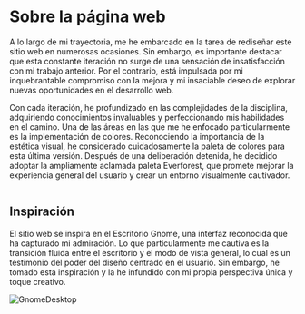 <script src="blog/website_palette.js"></script>
<style>
    #palette{
        display: flex;
        flex-direction: row;
        width: 100%;
        flex-wrap: wrap;
    }
    .color{
        flex-grow: 1;
        padding: 10px;
    }
</style>

# Sobre la página web

A lo largo de mi trayectoria, me he embarcado en la tarea de rediseñar este sitio web en numerosas ocasiones. Sin embargo, es importante destacar que esta constante iteración no surge de una sensación de insatisfacción con mi trabajo anterior. Por el contrario, está impulsada por mi inquebrantable compromiso con la mejora y mi insaciable deseo de explorar nuevas oportunidades en el desarrollo web.

Con cada iteración, he profundizado en las complejidades de la disciplina, adquiriendo conocimientos invaluables y perfeccionando mis habilidades en el camino. Una de las áreas en las que me he enfocado particularmente es la implementación de colores. Reconociendo la importancia de la estética visual, he considerado cuidadosamente la paleta de colores para esta última versión. Después de una deliberación detenida, he decidido adoptar la ampliamente aclamada paleta Everforest, que promete mejorar la experiencia general del usuario y crear un entorno visualmente cautivador.

<div id="palette"></div>

## Inspiración

El sitio web se inspira en el Escritorio Gnome, una interfaz reconocida que ha capturado mi admiración. Lo que particularmente me cautiva es la transición fluida entre el escritorio y el modo de vista general, lo cual es un testimonio del poder del diseño centrado en el usuario. Sin embargo, he tomado esta inspiración y la he infundido con mi propia perspectiva única y toque creativo.

![GnomeDesktop](./blog/website_gnome.gif)